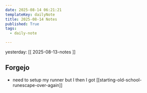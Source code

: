 ```yaml
---
date: 2025-08-14 06:21:21
templateKey: dailyNote
title: 2025-08-14 Notes
published: True
tags:
  - daily-note

---
```


yesterday: [[ 2025-08-13-notes ]]


## Forgejo

- need to setup my runner but I then I got [[starting-old-school-runescape-over-again]]
